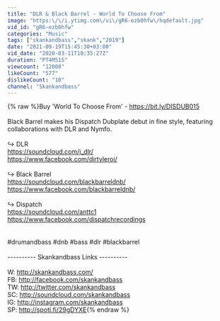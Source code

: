 ```yaml
---
title: "DLR & Black Barrel - World To Choose From"
image: "https:\/\/i.ytimg.com\/vi\/gR6-ezb0hfw\/hqdefault.jpg"
vid_id: "gR6-ezb0hfw"
categories: "Music"
tags: ["skankandbass","skank","2019"]
date: "2021-09-19T15:45:30+03:00"
vid_date: "2020-03-11T10:35:27Z"
duration: "PT4M51S"
viewcount: "12008"
likeCount: "577"
dislikeCount: "10"
channel: "Skankandbass"
---
```

{% raw %}Buy 'World To Choose From' - <a rel="nofollow" target="blank" href="https://bit.ly/DISDUB015">https://bit.ly/DISDUB015</a><br /><br />Black Barrel makes his Dispatch Dubplate debut in fine style, featuring collaborations with DLR and Nymfo. <br /><br />↪ DLR<br /><a rel="nofollow" target="blank" href="https://soundcloud.com/j_dlr/">https://soundcloud.com/j_dlr/</a><br /><a rel="nofollow" target="blank" href="https://www.facebook.com/dirtyleroi/">https://www.facebook.com/dirtyleroi/</a><br /><br />↪ Black Barrel<br /><a rel="nofollow" target="blank" href="https://soundcloud.com/blackbarreldnb/">https://soundcloud.com/blackbarreldnb/</a><br /><a rel="nofollow" target="blank" href="https://www.facebook.com/blackbarreldnb/">https://www.facebook.com/blackbarreldnb/</a><br /><br />↪ Dispatch<br /><a rel="nofollow" target="blank" href="https://soundcloud.com/anttc1">https://soundcloud.com/anttc1</a><br /><a rel="nofollow" target="blank" href="https://www.facebook.com/dispatchrecordings">https://www.facebook.com/dispatchrecordings</a><br /><br /><br />#drumandbass #dnb #bass #dlr #blackbarrel<br /><br />---------- Skankandbass Links ----------<br /><br />W: <a rel="nofollow" target="blank" href="http://skankandbass.com/">http://skankandbass.com/</a><br />FB: <a rel="nofollow" target="blank" href="http://facebook.com/skankandbass">http://facebook.com/skankandbass</a><br />TW: <a rel="nofollow" target="blank" href="http://twitter.com/skankandbass">http://twitter.com/skankandbass</a><br />SC: <a rel="nofollow" target="blank" href="http://soundcloud.com/skankandbass">http://soundcloud.com/skankandbass</a><br />IG: <a rel="nofollow" target="blank" href="http://instagram.com/skankandbass">http://instagram.com/skankandbass</a><br />SP: <a rel="nofollow" target="blank" href="http://spoti.fi/29gDYXE">http://spoti.fi/29gDYXE</a>{% endraw %}
